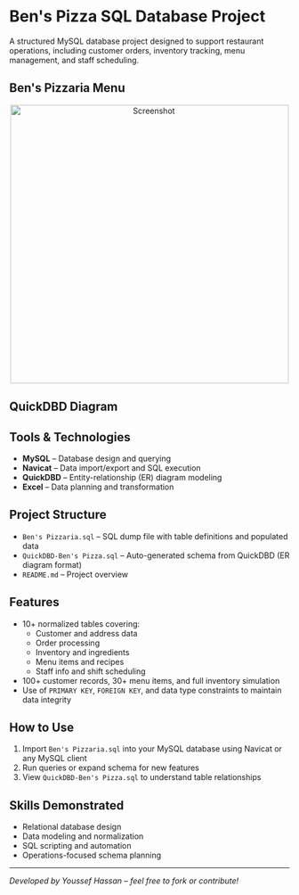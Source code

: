 # Ben's Pizza SQL Database Project

A structured MySQL database project designed to support restaurant operations, including customer orders, inventory tracking, menu management, and staff scheduling.

## Ben's Pizzaria Menu
<p align="center">
  <a href="https://postimg.cc/CzLvff4q">
    <img src="https://i.postimg.cc/hPVN6Lzp/Screenshot-2023-09-25-210248.png" alt="Screenshot" width="500"/>
  </a>
</p>

## QuickDBD Diagram

## Tools & Technologies
- **MySQL** – Database design and querying
- **Navicat** – Data import/export and SQL execution
- **QuickDBD** – Entity-relationship (ER) diagram modeling
- **Excel** – Data planning and transformation

## Project Structure
- `Ben's Pizzaria.sql` – SQL dump file with table definitions and populated data
- `QuickDBD-Ben's Pizza.sql` – Auto-generated schema from QuickDBD (ER diagram format)
- `README.md` – Project overview

## Features
- 10+ normalized tables covering:
  - Customer and address data  
  - Order processing  
  - Inventory and ingredients  
  - Menu items and recipes  
  - Staff info and shift scheduling  
- 100+ customer records, 30+ menu items, and full inventory simulation  
- Use of `PRIMARY KEY`, `FOREIGN KEY`, and data type constraints to maintain data integrity

## How to Use
1. Import `Ben's Pizzaria.sql` into your MySQL database using Navicat or any MySQL client
2. Run queries or expand schema for new features
3. View `QuickDBD-Ben's Pizza.sql` to understand table relationships

## Skills Demonstrated
- Relational database design  
- Data modeling and normalization  
- SQL scripting and automation  
- Operations-focused schema planning

---

*Developed by Youssef Hassan – feel free to fork or contribute!*
